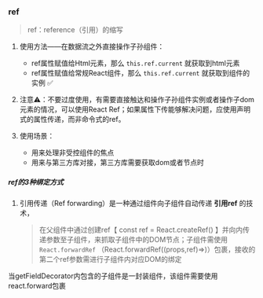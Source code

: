 

### ref

> ref：reference（引用）的缩写

1. 使用方法——在数据流之外直接操作子孙组件：
   * ref属性赋值给Html元素，那么 `this.ref.current` 就获取到html元素
   * ref属性赋值给常规React组件，那么 `this.ref.current` 就获取到组件的实例 ✅

2. 注意⚠️：不要过度使用，有需要直接触达和操作子孙组件实例或者操作子dom元素的情况，可以使用React Ref；如果属性下传能够解决问题，应使用声明式的属性传递，而非命令式的ref。

3. 使用场景：
   * 用来处理非受控组件的焦点
   * 用来与第三方库对接，第三方库需要获取dom或者节点时

##### ref的3种绑定方式

1. 引用传递（Ref forwarding）是一种通过组件向子组件自动传递 **引用ref** 的技术，

   >  在父组件中通过创建ref【 const ref = React.createRef() 】并向内传递参数至子组件，来抓取子组件中的DOM节点；子组件需使用 `React.forwardRef` （React.forwardRef((props,ref)=><Compnent/>)）包裹，接收的第二个ref参数需进行子组件内对应DOM的绑定



当getFieldDecorator内包含的子组件是一封装组件，该组件需要使用react.forward包裹